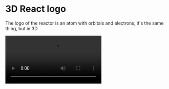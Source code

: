 # 3D React logo

The logo of the reactor is an atom with orbitals and electrons, it's the same thing, but in 3D

![Showcase](./public/showcase.webm)